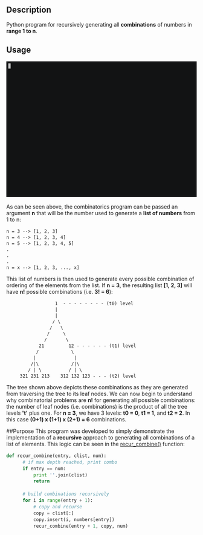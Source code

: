## Description
Python program for recursively generating all **combinations** of numbers in
**range 1 to n**.

## Usage
<p align="center">
  <img src="https://github.com/RagingTiger/gifs/raw/master/combinatorics.gif"/>
</p>

As can be seen above, the combinatorics program can be passed an argument
**n** that will be the number used to generate a **list of numbers** from
1 to n:

```
n = 3 --> [1, 2, 3]
n = 4 --> [1, 2, 3, 4]
n = 5 --> [1, 2, 3, 4, 5]
.
.
.
n = x --> [1, 2, 3, ..., x]
```

This list of numbers is then used to generate every possible combination of
ordering of the elements from the list. If **n = 3**, the resulting
list **[1, 2, 3]** will have **n!** possible combinations (i.e. **3! = 6**):

```
                  1  - - - - - - - - (t0) level
                  |
                  |
                 / \
                /   \
               /     \
              /       \
            21         12 - - - - - - (t1) level
           /            \
          |              |
         /|\            /|\
        / | \          / | \
     321 231 213    312 132 123 - - - (t2) level
```

The tree shown above depicts these combinations as they are generated from
traversing the tree to its leaf nodes. We can now begin to understand why
combinatorial problems are **n!** for generating all possible combinations: the
number of leaf nodes (i.e. combinations) is the product of all the tree levels
**'t'** plus one. For **n = 3**, we have 3 levels: **t0 = 0**, **t1 = 1**,
and **t2 = 2**. In this case **(0+1) x (1+1) x (2+1) = 6** combinations.

##Purpose
This program was developed to simply demonstrate the implementation of a
**recursive** approach to generating all combinations of a list of elements.
This logic can be seen in the [recur_combine()](https://github.com/RagingTiger/combinatorics/blob/464c2c82d839c80ba3ac36ea59a429e7545d5feb/combinatorics.py#L50-L65) function:

```python
def recur_combine(entry, clist, num):
      # if max depth reached, print combo
      if entry == num:
          print ''.join(clist)
          return

      # build combinations recursively
      for i in range(entry + 1):
          # copy and recurse
          copy = clist[:]
          copy.insert(i, numbers[entry])
          recur_combine(entry + 1, copy, num)
```
